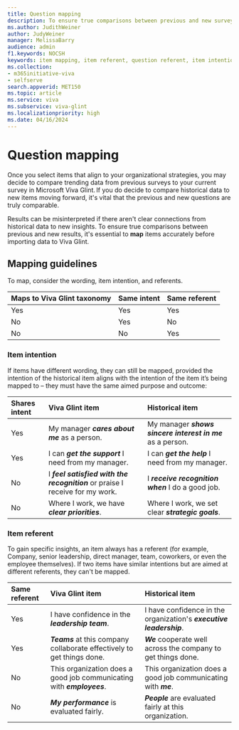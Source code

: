 ```yaml
---
title: Question mapping
description: To ensure true comparisons between previous and new survey item results, it's essential to **map** items accurately.​ 
ms.author: JudithWeiner
author: JudyWeiner
manager: MelissaBarry
audience: admin
f1.keywords: NOCSH
keywords: item mapping, item referent, question referent, item intention, question intention
ms.collection:  
- m365initiative-viva
- selfserve 
search.appverid: MET150 
ms.topic: article
ms.service: viva
ms.subservice: viva-glint
ms.localizationpriority: high
ms.date: 04/16/2024
---
```


# Question mapping

Once you select items that align to your organizational strategies, you may decide to compare trending data from previous surveys to your current survey in Microsoft Viva Glint. If you do decide to compare historical data to new items moving forward, it's vital that the previous and new questions are truly comparable. 

Results can be misinterpreted if there aren't clear connections from historical data to new insights. To ensure true comparisons between previous and new results, it's essential to **map** items accurately before importing data to Viva Glint.​ 

## Mapping guidelines 

To map, consider the wording, item intention, and referents.

|Maps to Viva Glint taxonomy   |Same intent   |Same referent|
|:----------|:-----------|:------------|
|Yes  |Yes      |Yes  |
|No |Yes  |No |
|No |No   |Yes |

### Item intention 

If items have different wording, they can still be mapped, provided the intention of the historical item aligns with the intention of the item it’s being mapped to – they must have the same aimed purpose and outcome:

|Shares intent   |Viva Glint item   |Historical item|
|:----------|:-----------|:------------|
|Yes   |My manager ***cares about me*** as a person.     |My manager ***shows sincere interest in me*** as a person. |
|Yes   |I can ***get the support*** I need from my manager.      |I can ***get the help*** I need from my manager.   |
|No |I ***feel satisfied with the recognition*** or praise I receive for my work.   |I ***receive recognition when*** I do a good job. |
|No |Where I work, we have ***clear priorities***.    |Where I work, we set clear ***strategic goals***. |

### Item referent 

To gain specific insights, an item always has a referent (for example, Company, senior leadership, direct manager, team, coworkers, or even the employee themselves). If two items have similar intentions but are aimed at different referents, they can't be mapped.  

|Same referent   |Viva Glint item   |Historical item|
|:----------|:-----------|:------------|
|Yes  |I have confidence in the ***leadership team***.     |I have confidence in the organization's ***executive leadership***. |
|Yes   |***Teams*** at this company collaborate effectively to get things done.      |***We*** cooperate well across the company to get things done.   |
|No |This organization does a good job communicating with ***employees***.   |This organization does a good job communicating with ***me***. |
|No |***My performance*** is evaluated fairly.    |***People*** are evaluated fairly at this organization. |

